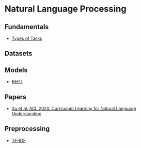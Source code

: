 # Natural Language Processing

## Fundamentals
- [Types of Tasks]()


## Datasets

## Models
- [BERT](natural_language_processing/models/bert.md)

## Papers
- [Xu et al. ACL 2020. Curriculum Learning for Natural Language Understanding](natural_language_processing/papers/xu_acl_2020_Curriculum%20Learning%20for%20Natural%20Language%20Understanding.md)

## Preprocessing

- [TF-IDF](natural_language_processing/)
